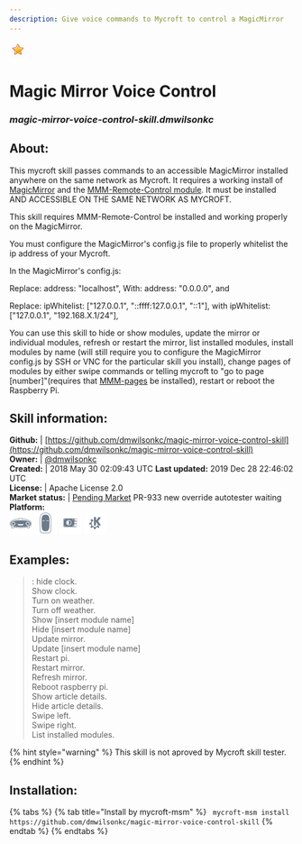```yaml
---  
description: Give voice commands to Mycroft to control a MagicMirror  
---  
```

![](../.gitbook/assets/star.png)  
# Magic Mirror Voice Control  
### _magic-mirror-voice-control-skill.dmwilsonkc_  
## About:  
This mycroft skill passes commands to an accessible MagicMirror installed anywhere on the same network as Mycroft. It requires a working install of [MagicMirror](https://github.com/MichMich/MagicMirror) and the [MMM-Remote-Control module](https://github.com/Jopyth/MMM-Remote-Control). It must be installed AND ACCESSIBLE ON THE SAME NETWORK AS MYCROFT.

This skill requires MMM-Remote-Control be installed and working properly on the MagicMirror.

You must configure the MagicMirror's config.js file to properly whitelist the ip address of your Mycroft.

In the MagicMirror's config.js:

Replace: address: "localhost", With: address: "0.0.0.0", and

Replace: ipWhitelist: ["127.0.0.1", "::ffff:127.0.0.1", "::1"], with ipWhitelist: ["127.0.0.1", "192.168.X.1/24"],

You can use this skill to hide or show modules, update the mirror or individual modules,
refresh or restart the mirror, list installed modules, install modules by name (will still require you
to configure the MagicMirror config.js by SSH or VNC for the particular skill you install), change pages of modules by either swipe commands or telling mycroft to "go to page [number]"(requires that [MMM-pages](https://github.com/edward-shen/MMM-pages) be installed), restart or reboot the Raspberry Pi.

## Skill information:  
**Github:** | [https://github.com/dmwilsonkc/magic-mirror-voice-control-skill](https://github.com/dmwilsonkc/magic-mirror-voice-control-skill)  
**Owner:** | [@dmwilsonkc](https://github.com/dmwilsonkc)  
**Created:** | 2018 May 30 02:09:43 UTC  **Last updated:** 2019 Dec 28 22:46:02 UTC  
**License:** | Apache License 2.0  
**Market status:** | [Pending Market](https://market.mycroft.ai/skill/) PR-933 new override autotester waiting  
**Platform:**  
 ![](../.gitbook/assets/mark-1-icon.png)  ![](../.gitbook/assets/mark-2-icon.png)  ![](../.gitbook/assets/picroft-icon.png)  ![](../.gitbook/assets/kde.png)   
## Examples:  
> : hide clock.  
> Show clock.  
> Turn on weather.  
> Turn off weather.  
> Show [insert module name]  
> Hide [insert module name]  
> Update mirror.  
> Update [insert module name]  
> Restart pi.  
> Restart mirror.  
> Refresh mirror.  
> Reboot raspberry pi.  
> Show article details.  
> Hide article details.  
> Swipe left.  
> Swipe right.  
> List installed modules.  
  
{% hint style="warning" %}
This skill is not aproved by Mycroft skill tester.
{% endhint %}
    
## Installation:  
{% tabs %}
{% tab title="Install by mycroft-msm" %}
``` mycroft-msm install https://github.com/dmwilsonkc/magic-mirror-voice-control-skill```
{% endtab %}
  {% endtabs %}
  